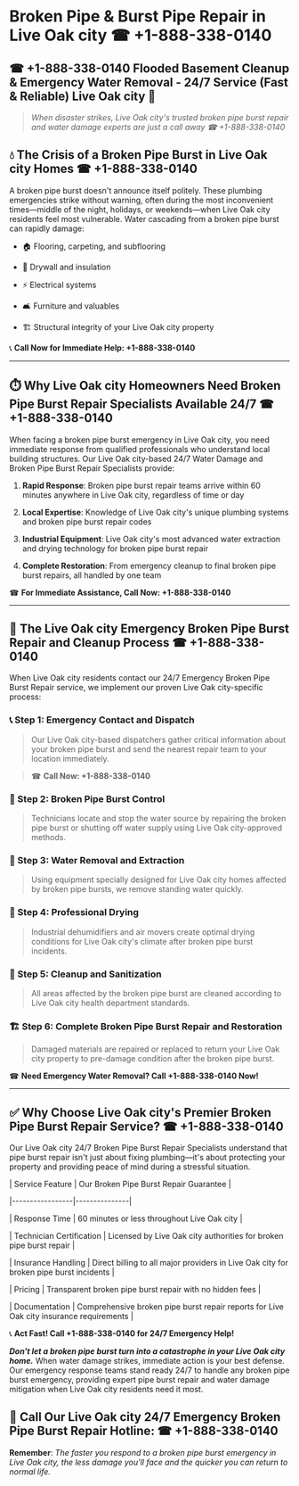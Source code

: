 # Broken Pipe & Burst Pipe Repair in Live Oak city ☎ +1-888-338-0140  
## ☎ +1-888-338-0140 Flooded Basement Cleanup & Emergency Water Removal - 24/7 Service (Fast & Reliable) Live Oak city 🚨  

> *When disaster strikes, Live Oak city's trusted broken pipe burst repair and water damage experts are just a call away ☎ +1-888-338-0140*  

## 💧 The Crisis of a Broken Pipe Burst in Live Oak city Homes ☎ +1-888-338-0140  

A broken pipe burst doesn't announce itself politely. These plumbing emergencies strike without warning, often during the most inconvenient times—middle of the night, holidays, or weekends—when Live Oak city residents feel most vulnerable. Water cascading from a broken pipe burst can rapidly damage:  

* 🏠 Flooring, carpeting, and subflooring  
* 🧱 Drywall and insulation  
* ⚡ Electrical systems  
* 🛋️ Furniture and valuables  
* 🏗️ Structural integrity of your Live Oak city property  

📞 **Call Now for Immediate Help: +1-888-338-0140**  

---  

## ⏱️ Why Live Oak city Homeowners Need Broken Pipe Burst Repair Specialists Available 24/7 ☎ +1-888-338-0140  

When facing a broken pipe burst emergency in Live Oak city, you need immediate response from qualified professionals who understand local building structures. Our Live Oak city-based 24/7 Water Damage and Broken Pipe Burst Repair Specialists provide:  

1. **Rapid Response**: Broken pipe burst repair teams arrive within 60 minutes anywhere in Live Oak city, regardless of time or day  
2. **Local Expertise**: Knowledge of Live Oak city's unique plumbing systems and broken pipe burst repair codes  
3. **Industrial Equipment**: Live Oak city's most advanced water extraction and drying technology for broken pipe burst repair  
4. **Complete Restoration**: From emergency cleanup to final broken pipe burst repairs, all handled by one team  

☎ **For Immediate Assistance, Call Now: +1-888-338-0140**  

---  

## 🔧 The Live Oak city Emergency Broken Pipe Burst Repair and Cleanup Process ☎ +1-888-338-0140  

When Live Oak city residents contact our 24/7 Emergency Broken Pipe Burst Repair service, we implement our proven Live Oak city-specific process:  

### 📞 Step 1: Emergency Contact and Dispatch  
> Our Live Oak city-based dispatchers gather critical information about your broken pipe burst and send the nearest repair team to your location immediately.  
> ☎ **Call Now: +1-888-338-0140**  

### 🚿 Step 2: Broken Pipe Burst Control  
> Technicians locate and stop the water source by repairing the broken pipe burst or shutting off water supply using Live Oak city-approved methods.  

### 🌊 Step 3: Water Removal and Extraction  
> Using equipment specially designed for Live Oak city homes affected by broken pipe bursts, we remove standing water quickly.  

### 💨 Step 4: Professional Drying  
> Industrial dehumidifiers and air movers create optimal drying conditions for Live Oak city's climate after broken pipe burst incidents.  

### 🧼 Step 5: Cleanup and Sanitization  
> All areas affected by the broken pipe burst are cleaned according to Live Oak city health department standards.  

### 🏗️ Step 6: Complete Broken Pipe Burst Repair and Restoration  
> Damaged materials are repaired or replaced to return your Live Oak city property to pre-damage condition after the broken pipe burst.  

☎ **Need Emergency Water Removal? Call +1-888-338-0140 Now!**  

---  

## ✅ Why Choose Live Oak city's Premier Broken Pipe Burst Repair Service? ☎ +1-888-338-0140  

Our Live Oak city 24/7 Broken Pipe Burst Repair Specialists understand that pipe burst repair isn't just about fixing plumbing—it's about protecting your property and providing peace of mind during a stressful situation.  

| Service Feature | Our Broken Pipe Burst Repair Guarantee |  
|-----------------|---------------|  
| Response Time | 60 minutes or less throughout Live Oak city |  
| Technician Certification | Licensed by Live Oak city authorities for broken pipe burst repair |  
| Insurance Handling | Direct billing to all major providers in Live Oak city for broken pipe burst incidents |  
| Pricing | Transparent broken pipe burst repair with no hidden fees |  
| Documentation | Comprehensive broken pipe burst repair reports for Live Oak city insurance requirements |  

📞 **Act Fast! Call +1-888-338-0140 for 24/7 Emergency Help!**  

***Don't let a broken pipe burst turn into a catastrophe in your Live Oak city home.*** When water damage strikes, immediate action is your best defense. Our emergency response teams stand ready 24/7 to handle any broken pipe burst emergency, providing expert pipe burst repair and water damage mitigation when Live Oak city residents need it most.  

## 📱 Call Our Live Oak city 24/7 Emergency Broken Pipe Burst Repair Hotline: ☎ +1-888-338-0140  

**Remember**: *The faster you respond to a broken pipe burst emergency in Live Oak city, the less damage you'll face and the quicker you can return to normal life.*